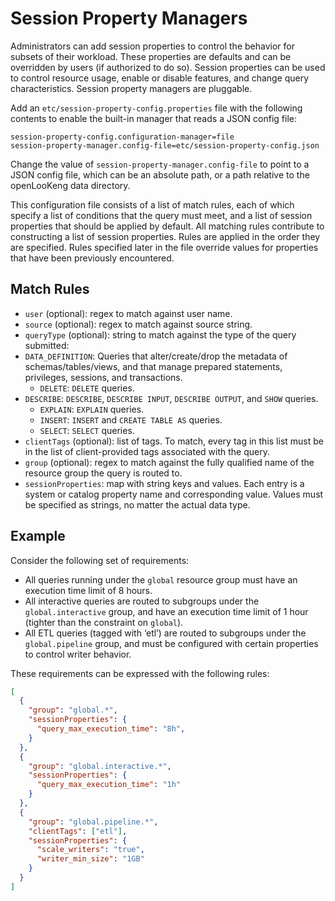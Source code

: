 Session Property Managers
=========================

Administrators can add session properties to control the behavior for subsets of their workload. These properties are defaults and can be overridden by users (if authorized to do so). Session properties can be
used to control resource usage, enable or disable features, and change query characteristics. Session property managers are pluggable.

Add an `etc/session-property-config.properties` file with the following contents to enable the built-in manager that reads a JSON config file:

``` properties
session-property-config.configuration-manager=file
session-property-manager.config-file=etc/session-property-config.json
```

Change the value of `session-property-manager.config-file` to point to a JSON config file, which can be an absolute path, or a path relative to the openLooKeng data directory.

This configuration file consists of a list of match rules, each of which specify a list of conditions that the query must meet, and a list of session properties that should be applied by default. All matching rules contribute to constructing a list of session properties. Rules are applied in the order they are specified. Rules specified later in the file override values for properties that have been previously encountered.

Match Rules
-----------

-   `user` (optional): regex to match against user name.
-   `source` (optional): regex to match against source string.
-   `queryType` (optional): string to match against the type of the query submitted:
- `DATA_DEFINITION`: Queries that alter/create/drop the metadata of schemas/tables/views, and that manage prepared statements, privileges, sessions, and transactions.
    - `DELETE`: `DELETE` queries.
- `DESCRIBE`: `DESCRIBE`, `DESCRIBE INPUT`, `DESCRIBE OUTPUT`, and `SHOW` queries.
    - `EXPLAIN`: `EXPLAIN` queries.
    - `INSERT`: `INSERT` and `CREATE TABLE AS` queries.
    - `SELECT`: `SELECT` queries.
-   `clientTags` (optional): list of tags. To match, every tag in this  list must be in the list of client-provided tags associated with the query.
-   `group` (optional): regex to match against the fully qualified name of the resource group the query is routed to.
-   `sessionProperties`: map with string keys and values. Each entry is a system or catalog property name and corresponding value. Values must be specified as strings, no matter the actual data type.

Example
-------

Consider the following set of requirements:

-   All queries running under the `global` resource group must have an execution time limit of 8 hours.
-   All interactive queries are routed to subgroups under the `global.interactive` group, and have an execution time limit of 1 hour (tighter than the constraint on `global`).
-   All ETL queries (tagged with ‘etl’) are routed to subgroups under the `global.pipeline` group, and must be configured with certain properties to control writer behavior.

These requirements can be expressed with the following rules:

``` json
[
  {
    "group": "global.*",
    "sessionProperties": {
      "query_max_execution_time": "8h",
    }
  },
  {
    "group": "global.interactive.*",
    "sessionProperties": {
      "query_max_execution_time": "1h"
    }
  },
  {
    "group": "global.pipeline.*",
    "clientTags": ["etl"],
    "sessionProperties": {
      "scale_writers": "true",
      "writer_min_size": "1GB"
    }
  }
]
```
